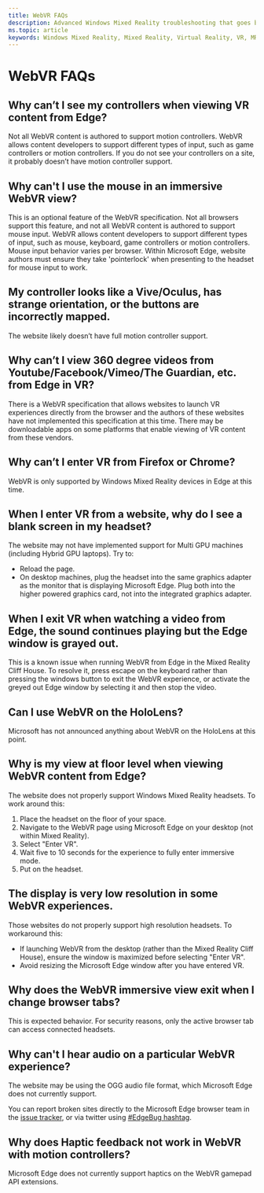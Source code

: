 ```yaml
---
title: WebVR FAQs
description: Advanced Windows Mixed Reality troubleshooting that goes beyond our standard consumer support documentation.
ms.topic: article
keywords: Windows Mixed Reality, Mixed Reality, Virtual Reality, VR, MR, Troubleshoot, Errors, Help, Support, WebVR
---
```



# WebVR FAQs

## Why can’t I see my controllers when viewing VR content from Edge?

Not all WebVR content is authored to support motion controllers. WebVR allows content developers to support different types of input, such as game controllers or motion controllers. If you do not see your controllers on a site, it probably doesn’t have motion controller support.

## Why can't I use the mouse in an immersive WebVR view?

This is an optional feature of the WebVR specification. Not all browsers support this feature, and not all WebVR content is authored to support mouse input. WebVR allows content developers to support different types of input, such as mouse, keyboard, game controllers or motion controllers. Mouse input behavior varies per browser. Within Microsoft Edge, website authors must ensure they take 'pointerlock' when presenting to the headset for mouse input to work.

## My controller looks like a Vive/Oculus, has strange orientation, or the buttons are incorrectly mapped.

The website likely doesn’t have full motion controller support.

## Why can’t I view 360 degree videos from Youtube/Facebook/Vimeo/The Guardian, etc. from Edge in VR?

There is a WebVR specification that allows websites to launch VR experiences directly from the browser and the authors of these websites have not implemented this specification at this time. There may be downloadable apps on some platforms that enable viewing of VR content from these vendors.

## Why can’t I enter VR from Firefox or Chrome?

WebVR is only supported by Windows Mixed Reality devices in Edge at this time.

## When I enter VR from a website, why do I see a blank screen in my headset?

The website may not have implemented support for Multi GPU machines (including Hybrid GPU laptops). Try to:
* Reload the page.
* On desktop machines, plug the headset into the same graphics adapter as the monitor that is displaying Microsoft Edge. Plug both into the higher powered graphics card, not into the integrated graphics adapter.

## When I exit VR when watching a video from Edge, the sound continues playing but the Edge window is grayed out.

This is a known issue when running WebVR from Edge in the Mixed Reality Cliff House. To resolve it, press escape on the keyboard rather than pressing the windows button to exit the WebVR experience, or activate the greyed out Edge window by selecting it and then stop the video.

## Can I use WebVR on the HoloLens?

Microsoft has not announced anything about WebVR on the HoloLens at this point.

## Why is my view at floor level when viewing WebVR content from Edge?

The website does not properly support Windows Mixed Reality headsets. To work around this:
1. Place the headset on the floor of your space.
2. Navigate to the WebVR page using Microsoft Edge on your desktop (not within Mixed Reality).
3. Select "Enter VR".
4. Wait five to 10 seconds for the experience to fully enter immersive mode.
5. Put on the headset.

## The display is very low resolution in some WebVR experiences.

Those websites do not properly support high resolution headsets. To workaround this:
* If launching WebVR from the desktop (rather than the Mixed Reality Cliff House), ensure the window is maximized before selecting "Enter VR".
* Avoid resizing the Microsoft Edge window after you have entered VR.

## Why does the WebVR immersive view exit when I change browser tabs?

This is expected behavior. For security reasons, only the active browser tab can access connected headsets.

## Why can't I hear audio on a particular WebVR experience?

The website may be using the OGG audio file format, which Microsoft Edge does not currently support.

You can report broken sites directly to the Microsoft Edge browser team in the [issue tracker](https://developer.microsoft.com/en-us/microsoft-edge/platform/issues/), or via twitter using [#EdgeBug hashtag](https://blogs.windows.com/msedgedev/2016/08/11/edgebug-twitter/).

## Why does Haptic feedback not work in WebVR with motion controllers?

Microsoft Edge does not currently support haptics on the WebVR gamepad API extensions.

